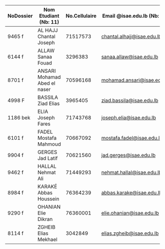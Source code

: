| NoDossier | Nom Etudiant (Nb: 11)         | No.Cellulaire | Email @isae.edu.lb (Nb: 11) | Autre email                  | Je suis membre | 
|-----------|-------------------------------|---------------|-----------------------------|------------------------------|----------------| 
| 9465 f    | AL HAJJ Chantal Joseph        | 71517573      | chantal.alhajj@isae.edu.lb  | Chantalhajj2@gmail.com       |                |
| 6144 f    | ALLAW Sanaa Fouad             | 3296383       | sanaa.allaw@isae.edu.lb     | sanaa_allaw@hotmail.com      |                | 
| 8701 f    | ANSARI Mohamad Abed el naser  | 70596168      | mohamad.ansari@isae.edu.lb  | mohamad_ansari94@hotmail.com |                | 
| 4998 F    | BASSILA Ziad Elias            | 3965405       | ziad.bassila@isae.edu.lb    | ziadbassila@hotmail.com      |                | 
| 1186 bek  | ELIA Joseph Fares             | 71743768      | joseph.elia@isae.edu.lb     | joseph.elia@isae.edu.lb      |                | 
| 6101 f    | FADEL Mostafa Mahmoud         | 70667092      | mostafa.fadel@isae.edu.lb   | mostafa.fadel@isae.edu.lb    |                | 
| 9904 f    | GERGES Jad Latif              | 70621560      | jad.gerges@isae.edu.lb      | jad_gerges@live.com          |                | 
| 9462 f    | HALLAL Nehmat Ali             | 71449293      | nehmat.hallal@isae.edu.lb   | rainbow.55@live.com          |                | 
| 8984 f    | KARAKÉ Abbas Houssein         | 76364239      | abbas.karake@isae.edu.lb    | abbas.karake@yahoo.fr        |                | 
| 9290 f    | OHANIAN Elie Dikran           | 76360001      | elie.ohanian@isae.edu.lb    | elie_ohanian@hotmail.com     |                | 
| 8114 f    | ZGHEIB Elias Mekhael          | 3042849       | elias.zgheib@isae.edu.lb    | elyzgheib@hotmail.com        |                | 
